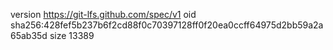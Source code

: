 version https://git-lfs.github.com/spec/v1
oid sha256:428fef5b237b6f2cd88f0c70397128ff0f20ea0ccff64975d2bb59a2a65ab35d
size 13389
